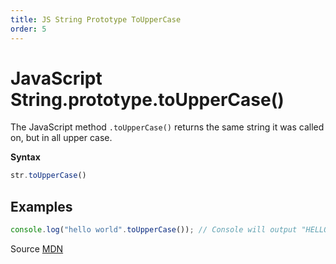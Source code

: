 ```yaml
---
title: JS String Prototype ToUpperCase
order: 5
---
```

# JavaScript String.prototype.toUpperCase()

The JavaScript method `.toUpperCase()` returns the same string it was called on, but in all upper case.

**Syntax**

```javascript
str.toUpperCase()
```

## Examples

```javascript
console.log("hello world".toUpperCase()); // Console will output "HELLO WORLD"
```

Source [MDN](https://developer.mozilla.org/en-US/docs/Web/JavaScript/Reference/Global_Objects/String/toUpperCase)
